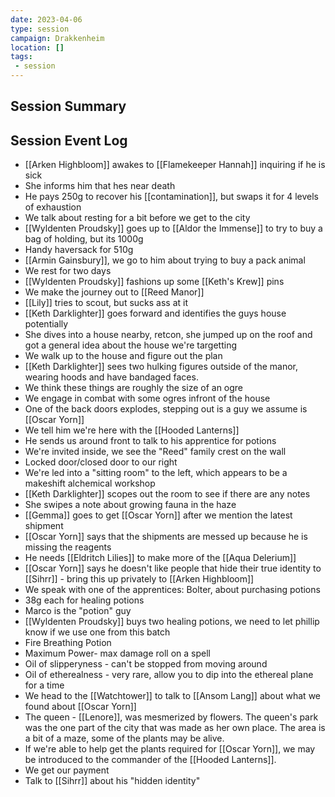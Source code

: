 ```yaml
---
date: 2023-04-06
type: session
campaign: Drakkenheim
location: []
tags:
 - session
---
```


## Session Summary

## Session Event Log

- [[Arken Highbloom]] awakes to [[Flamekeeper Hannah]] inquiring if he is sick
- She informs him that hes near death
- He pays 250g to recover his [[contamination]], but swaps it for 4 levels of exhaustion
- We talk about resting for a bit before we get to the city
- [[Wyldenten Proudsky]] goes up to [[Aldor the Immense]] to try to buy a bag of holding, but its 1000g
- Handy haversack for 510g
- [[Armin Gainsbury]], we go to him about trying to buy a pack animal
- We rest for two days
- [[Wyldenten Proudsky]] fashions up some [[Keth's Krew]] pins
- We make the journey out to [[Reed Manor]]
- [[Lily]] tries to scout, but sucks ass at it
- [[Keth Darklighter]] goes forward and identifies the guys house potentially
- She dives into a house nearby, retcon, she jumped up on the roof and got a general idea about the house we're targetting
- We walk up to the house and figure out the plan
- [[Keth Darklighter]] sees two hulking figures outside of the manor, wearing hoods and have bandaged faces.
- We think these things are roughly the size of an ogre
- We engage in combat with some ogres infront of the house
- One of the back doors explodes, stepping out is a guy we assume is [[Oscar Yorn]]
- We tell him we're here with the [[Hooded Lanterns]]
- He sends us around front to talk to his apprentice for potions
- We're invited inside, we see the "Reed" family crest on the wall
- Locked door/closed door to our right
- We're led into a "sitting room" to the left, which appears to be a makeshift alchemical workshop
- [[Keth Darklighter]] scopes out the room to see if there are any notes
- She swipes a note about growing fauna in the haze
- [[Gemma]] goes to get [[Oscar Yorn]] after we mention the latest shipment
- [[Oscar Yorn]] says that the shipments are messed up because he is missing the reagents
- He needs [[Eldritch Lilies]] to make more of the [[Aqua Delerium]]
- [[Oscar Yorn]] says he doesn't like people that hide their true identity to [[Sihrr]] - bring this up privately to [[Arken Highbloom]]
- We speak with one of the apprentices: Bolter, about purchasing potions
- 38g each for healing potions
- Marco is the "potion" guy
- [[Wyldenten Proudsky]] buys two healing potions, we need to let phillip know if we use one from this batch
- Fire Breathing Potion
- Maximum Power- max damage roll on a spell
- Oil of slipperyness - can't be stopped from moving around
- Oil of etherealness - very rare, allow you to dip into the ethereal plane for a time
- We head to the [[Watchtower]] to talk to [[Ansom Lang]] about what we found about [[Oscar Yorn]]
- The queen - [[Lenore]], was mesmerized by flowers. The queen's park was the one part of the city that was made as her own place. The area is a bit of a maze, some of the plants may be alive. 
- If we're able to help get the plants required for [[Oscar Yorn]], we may be introduced to the commander of the [[Hooded Lanterns]].
- We get our payment
- Talk to [[Sihrr]] about his "hidden identity"